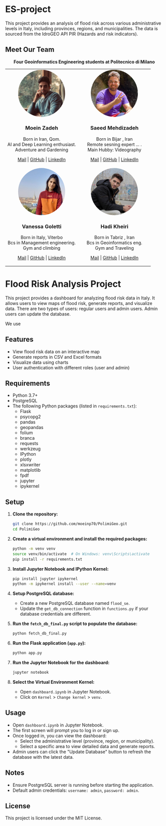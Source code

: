 # ES-project
<p>This project provides an analysis of flood risk across various administrative levels in Italy, including provinces, regions, and municipalities. The data is sourced from the IdroGEO API PIR (Hazards and risk indicators).</p>

## Meet Our Team

<p align="center">
    <strong>Four Geoinformatics Engineering students at Politecnico di Milano</strong>
</p>

<table align="center" style="width:100%" >
  <tr>
    <td style="text-align:center; width:50%">
      <img src="images/moein.jpg" alt="Moein Zadeh" style="width: 150px; height: 150px; border-radius: 50%;" />
      <h3>Moein Zadeh</h3>
        <p>
            Born in Iran, Qom.<br>
            AI and Deep Learning enthusiast.<br>
            Adventure and Gardening
        </p>
      <p>
          <a href="mailto:seyed.peyghambar@mail.polimi.it"><i class="fas fa-envelope"></i> Mail</a> |
          <a href="https://github.com/moeinp70" target="_blank"><i class="fab fa-github"></i> GitHub</a> |
          <a href="https://www.linkedin.com/in/moein-peyghambarzadeh/" target="_blank"><i class="fab fa-linkedin"></i> LinkedIn</a>
      </p>
    </td>
    <td style="text-align:center; width:50%">
      <img src="images/saeid.jpg" alt="Saeed Mehdizadeh" style="width: 150px; height: 150px; border-radius: 50%;" />
      <h3>Saeed Mehdizadeh</h3>
      <p>										
        Born in Bijar , Iran <br>
        Remote sesning expert ... .<br>
        Main Hubby: Videography  </p>
      <p>
          <a href="mailto:saeed.mehdizadeh@mail.polimi.it"><i class="fas fa-envelope"></i> Mail</a> |
          <a href="https://github.com/saeedmehdizadeh" target="_blank"><i class="fab fa-github"></i> GitHub</a> |
          <a href="https://www.linkedin.com/in/saeed-mehdizadeh-a7099320b/" target="_blank"><i class="fab fa-linkedin"></i> LinkedIn</a>
      </p>
    </td>
  </tr>
  <tr>
    <td style="text-align:center; width:50%">
      <img src="images/vanessa.jpg" alt="Vanessa" style="width: 150px; height: 150px; border-radius: 50%;" />
      <h3>Vanessa Goletti</h3>
      <p>										Born in Italy, Viterbo <br>
										Bcs in Management engineering.<br>
										Gym and climbing</p>
      <p>
          <a href="mailto:Vanessa.goletti@mail.polimi.it"><i class="fas fa-envelope"></i> Mail</a> |
          <a href="https://github.com/Vanessabd" target="_blank"><i class="fab fa-github"></i> GitHub</a> |
          <a href="https://www.linkedin.com/in/vanessa-goletti-4b252b240/" target="_blank"><i class="fab fa-linkedin"></i> LinkedIn</a>
      </p>
    </td>
    <td style="text-align:center; width:50%">
      <img src="images/hadi.jpg" alt="Hadi Kheiri" style="width: 150px; height: 150px; border-radius: 50%;" />
      <h3>Hadi Kheiri</h3>
      <p>										Born in Tabriz , Iran <br>
										Bcs in Geoinformatics eng.<br>
										Gym and Traveling  </p>
      <p>
          <a href="mailto:hadi.kheiri@mail.polimi.it"><i class="fas fa-envelope"></i> Mail</a> |
          <a href="https://github.com/Hadikheiri" target="_blank"><i class="fab fa-github"></i> GitHub</a> |
          <a href="https://www.linkedin.com/in/hadi-kheiri" target="_blank"><i class="fab fa-linkedin"></i> LinkedIn</a>
      </p>
    </td>
  </tr>
</table>

# Flood Risk Analysis Project

This project provides a dashboard for analyzing flood risk data in Italy. It allows users to view maps of flood risk, generate reports, and visualize data. There are two types of users: regular users and admin users. Admin users can update the database. 

We use 

## Features

- View flood risk data on an interactive map
- Generate reports in CSV and Excel formats
- Visualize data using charts
- User authentication with different roles (user and admin)

## Requirements

- Python 3.7+
- PostgreSQL
- The following Python packages (listed in `requirements.txt`):
  - Flask
  - psycopg2
  - pandas
  - geopandas
  - folium
  - branca
  - requests
  - werkzeug
  - IPython
  - plotly
  - xlsxwriter
  - matplotlib
  - fpdf
  - jupyter
  - ipykernel

## Setup

1. **Clone the repository:**

    ```bash
    git clone https://github.com/moeinp70/PolimiGeo.git
    cd PolimiGeo
    ```

2. **Create a virtual environment and install the required packages:**

    ```bash
    python -m venv venv
    source venv/bin/activate  # On Windows: venv\Scripts\activate
    pip install -r requirements.txt
    ```

3. **Install Jupyter Notebook and IPython Kernel:**

    ```bash
    pip install jupyter ipykernel
    python -m ipykernel install --user --name=venv
    ```

4. **Setup PostgreSQL database:**

    - Create a new PostgreSQL database named `flood_se`.
    - Update the `get_db_connection` function in `functions.py` if your database credentials are different.

5. **Run the `fetch_db_final.py` script to populate the database:**

    ```bash
    python fetch_db_final.py
    ```

6. **Run the Flask application (`app.py`):**

    ```bash
    python app.py
    ```

7. **Run the Jupyter Notebook for the dashboard:**

    ```bash
    jupyter notebook
    ```

8. **Select the Virtual Environment Kernel:**

    - Open `dashboard.ipynb` in Jupyter Notebook.
    - Click on `Kernel` > `Change kernel` > `venv`.

## Usage

- Open `dashboard.ipynb` in Jupyter Notebook.
- The first screen will prompt you to log in or sign up.
- Once logged in, you can view the dashboard:
  - Select the administrative level (province, region, or municipality).
  - Select a specific area to view detailed data and generate reports.
- Admin users can click the "Update Database" button to refresh the database with the latest data.

## Notes

- Ensure PostgreSQL server is running before starting the application.
- Default admin credentials: `username: admin`, `password: admin`.

## License

This project is licensed under the MIT License.
